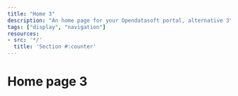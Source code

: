 ```yaml
---
title: "Home 3"
description: "An home page for your Opendatasoft portal, alternative 3"
tags: ["display", "navigation"]
resources:
- src: '*/'
  title: 'Section #:counter'
---
```



# Home page 3

